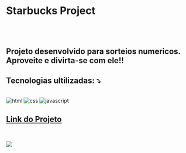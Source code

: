 <h1>Starbucks Project</h1>
<br>
<br>
<h2>Projeto desenvolvido para sorteios numericos. <br>
  Aproveite e divirta-se com ele!!
</h2>

<h2>Tecnologias ultilizadas: ⤵️ </h2>
<br>
<img src="https://img.shields.io/badge/HTML5-E34F26?style=for-the-badge&logo=html5&logoColor=white" alt="html">
<img src="https://img.shields.io/badge/CSS-239120?&style=for-the-badge&logo=css3&logoColor=white" alt="css">
<img src="https://img.shields.io/badge/JavaScript-F7DF1E?style=for-the-badge&logo=javascript&logoColor=black" alt="javascript">
<br>

<h2>
  <a href="/"> Link do Projeto </a>
</h2>
<br>

<img src="![tela](https://github.com/WalissonCarlosTI/Raffle-Project/assets/160198499/085fffd1-f5fb-4758-9add-4b605e230d47)
">

